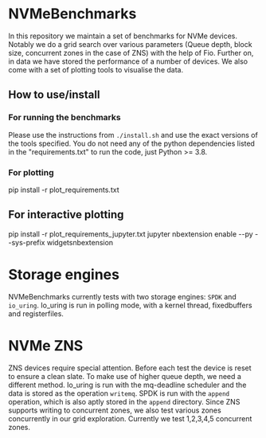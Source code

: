 # NVMeBenchmarks

In this repository we maintain a set of benchmarks for NVMe devices. Notably we do a grid search over various parameters (Queue depth, block size, concurrent zones in the case of ZNS) with the help of Fio. Further on, in data we have stored the performance of a number of devices. We also come with a set of plotting tools to visualise the data.


## How to use/install

### For running the benchmarks

Please use the instructions from `./install.sh` and use the exact versions of the tools specified.
You do not need any of the python dependencies listed in the "requirements.txt" to run the code, just Python >= 3.8.

### For plotting

pip install -r plot_requirements.txt

## For interactive plotting

pip install -r plot_requirements_jupyter.txt
jupyter nbextension enable --py --sys-prefix widgetsnbextension 

# Storage engines

NVMeBenchmarks currently tests with two storage engines: `SPDK` and `io_uring`.
Io_uring is run in polling mode, with a kernel thread, fixedbuffers and registerfiles.

# NVMe ZNS

ZNS devices require special attention. Before each test the device is reset to ensure a clean slate. To make use of higher queue depth, we need a different method. Io_uring is run with the mq-deadline scheduler and the data is stored as the operation `writemq`. SPDK is run with the `append` operation, which is also aptly stored in the `append` directory.
Since ZNS supports writing to concurrent zones, we also test various zones concurrently in our grid exploration. Currently we test 1,2,3,4,5 concurrent zones.

